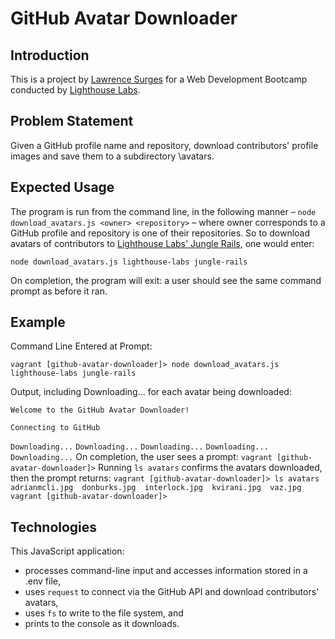 # GitHub Avatar Downloader

## Introduction

This is a project by [Lawrence Surges](https://github.com/surgeslc) for a Web Development Bootcamp conducted by [Lighthouse Labs](lighthouselabs.ca).

## Problem Statement

Given a GitHub profile name and repository, download contributors' profile images and save them to a subdirectory \avatars.

## Expected Usage

The program is run from the command line, in the following manner – `node download_avatars.js <owner> <repository>` – where owner corresponds to a GitHub profile and repository is one of their repositories. So to download avatars of contributors to [Lighthouse Labs' Jungle Rails](https://github.com/lighthouse-labs/jungle-rails), one would enter:

`node download_avatars.js lighthouse-labs jungle-rails`

On completion, the program will exit: a user should see the same command prompt as before it ran.

## Example

Command Line Entered at Prompt:

`vagrant [github-avatar-downloader]> node download_avatars.js lighthouse-labs jungle-rails`

Output, including Downloading... for each avatar being downloaded:

`Welcome to the GitHub Avatar Downloader!`

`Connecting to GitHub`

`Downloading...`
`Downloading...`
`Downloading...`
`Downloading...`
`Downloading...`
On completion, the user sees a prompt:
`vagrant [github-avatar-downloader]>`
Running `ls avatars` confirms the avatars downloaded, then the prompt returns:
`vagrant [github-avatar-downloader]> ls avatars`
`adrianmcli.jpg  donburks.jpg  interlock.jpg  kvirani.jpg  vaz.jpg`
`vagrant [github-avatar-downloader]>`

## Technologies

This JavaScript application:
- processes command-line input and accesses information stored in a .env file,
- uses `request` to connect via the GitHub API and download contributors' avatars,
- uses `fs` to write to the file system, and
- prints to the console as it downloads.